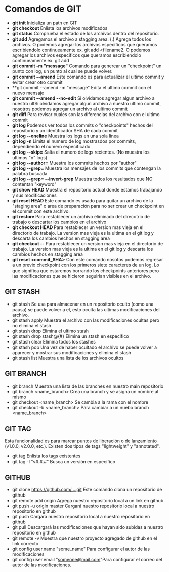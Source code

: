 # Comandos de GIT

+ **git init** 					Inicializa un path en GIT
+ **git checkout**				Enlista los archivos modificados
+ **git status**				Comprueba el estado de los archivos dentro del repositorio.
+ **git add**					Agregamos el archivo a stagging area. (.) Agrega todos los archivos. O podemos agregar los archivos especificos que queramos escribiendolo continueamente ex. git add <filename1> <filename2. O podemos agregar los archivos especificos que queramos escribiendolo continueamente ex. git add <filename1> <filename2>
+ **git commit -m "message"**			Comando para generear un "checkpoint" un punto con log, un punto al cual se puede volver.
+ **git commit --amend**			Este comando es para actualizar el ultimo commit y evitar crear otro commit
+ **git commit --amend -m "message"		Edita el ultimo commit con el nuevo mensaje
+ **git commit --amend --no-edit**		Si olvidamos agregar algun archivo a nuestro ultSi olvidamos agregar algun archivo a nuestro ultimo commit, nosotros podemos agregar un archivo al ultimo commit
+ **git diff <filename>**			Para revisar cuales son las diferencias del archivo con el ultimo commit
+ **git log**					Podemos ver todos los commits o "checkpoints" hechos del repositorio y un identificador SHA de cada commit
+ **git log --oneline**				Muestra los logs en una sola linea
+ **git log -n**				Limita el numero de log mostrasdos por commits, dependiendo el numero especificado
+ **git log --skip=<number>**			Salta el numero de logs recientes. (No muestra los ultimos "n" logs)
+ **git log --author=<author>**			Muestra los commits hechos por "author"
+ **git log --grep=<keyword>**			Muestra los mensajes de los commits que contengan la palabra buscada
+ **git log --grep=<keyword> --invert-grep**	Muestra todos los resultados que NO contentan "keyword"
+ **git show HEAD**				Muestra el repositorio actual donde estamos trabajando y sus modificaciones
+ **git reset HEAD <filename>**			Este comando es usado para quitar un archivo de la "staging area" o area de preparación para no ser crear un checkpoint en el commit con este archivo.
+ **git restore <filename>**			Para restablecer un archivo eliminado del direcotrio de trabajo o descartar los cambios en el archivo
+ **git checkout HEAD <filename>**		Para restablecer un version mas vieja en el directorio de trabajo. La version mas vieja es la ultima en el git log y descarta los cambios hechos en stagging area
+ **git checkout --<filename>**		Para restablecer un version mas vieja en el directorio de trabajo. La version mas vieja es la ultima en el git log y descarta los cambios hechos en stagging area
+ **git reset <commit_SHA>**			Con este comando nosotos podemos regresar a un previo checkpoint con los primeros siete caracteres de un log. Lo que significa que estaremos borrando los checkpoints anteriores pero las modificaciones que se hicieron seguirian visibles en el archivo.

## GIT STASH
+ git stash				Se usa para almacenar en un repositorio oculto (como una pausa) se puede volver a el, esto oculta las ultimas modificaciones del archivo.
+ git stash apply				Muestra el archivo con las modificaciones ocultas pero no elimina el stash
+ git stash drop				Elimina el ultimo stash
+ git stash drop stash@{#}		Elimina un stash en especifico
+ git stash clear				Elimina todos los stashes
+ git stash pop				Una vez de haber ocultado el archivo se puede volver a aparecer y mostrar sus modificaciones y elimina el stash
+ git stash list				Muestra una lista de los archivos ocultos

## GIT BRANCH
+ git branch				Muestra una lista de las branches en nuestro main repositorio
+ git branch <name_branch>		Crea una branch y se asigna un nombre al mismo
+ git checkout <name_branch>		Se cambia a la rama con el nombre
+ git checkout -b <name_branch>		Para cambiar a un nuebo branch <name_branch>

## GIT TAG
Esta funcionalidad es para marcar puntos de liberación o de lanzamiento (v1.0.0, v2.0.0, etc.). Existen dos tipos de tags "lightweight" y "annotated".
+ git tag					Enlista los tags existentes
+ git tag -l "v#.#.#"			Busca un versión en especifico

## GITHUB
+ git clone https://github.com/....git	Este comando clona un repositorio de github
+ git remote add origin <link>		Agrega nuestro repositorio local a un link en github
+ git push -u origin master		Cargará nuestro repositorio local a nuestro repositorio en github
+ git push				Cargará nuestro repositorio local a nuestro repositorio en github
+ git pull				Descargará las modificaciones que hayan sido subidas a nuestro repositorio en github
+ git remote -v				Muestra que nuestro proyecto agregado de github en el link correcto
+ git config user.name "some_name"	Para configurar el autor de las modificaciones
+ git config user.email "someone@mail.com"Para configurar el correo del autor de las modificaciones.



